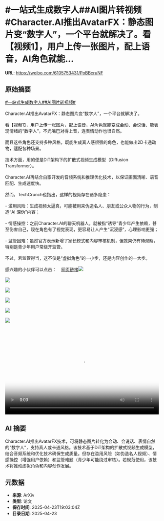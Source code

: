 # #一站式生成数字人##AI图片转视频#Character.AI推出AvatarFX：静态图片变“数字人”，一个平台就解决了。看【视频1】，用户上传一张图片，配上语音，AI角色就能...

**URL**: https://weibo.com/6105753431/PoBBcruNF

## 原始摘要

<a href="https://m.weibo.cn/search?containerid=231522type%3D1%26t%3D10%26q%3D%23%E4%B8%80%E7%AB%99%E5%BC%8F%E7%94%9F%E6%88%90%E6%95%B0%E5%AD%97%E4%BA%BA%23&amp;extparam=%23%E4%B8%80%E7%AB%99%E5%BC%8F%E7%94%9F%E6%88%90%E6%95%B0%E5%AD%97%E4%BA%BA%23" data-hide=""><span class="surl-text">#一站式生成数字人#</span></a><a href="https://m.weibo.cn/search?containerid=231522type%3D1%26t%3D10%26q%3D%23AI%E5%9B%BE%E7%89%87%E8%BD%AC%E8%A7%86%E9%A2%91%23&amp;extparam=%23AI%E5%9B%BE%E7%89%87%E8%BD%AC%E8%A7%86%E9%A2%91%23" data-hide=""><span class="surl-text">#AI图片转视频#</span></a><br><br>Character.AI推出AvatarFX：静态图片变“数字人”，一个平台就解决了。<br><br>看【视频1】，用户上传一张图片，配上语音，AI角色就能变成会动、会说话、能表现情绪的“数字人”，不光嘴巴对得上音，连表情动作也很自然。<br><br>而且这些角色还支持多种风格，既能生成真人感很强的角色，也能做出2D卡通动物，适配各种场景。<br><br>技术方面，用的便是DiT架构下的扩散式视频生成模型（Diffusion Transformer）。<br><br>Character.AI再结合自家开发的音频系统和推理优化技术，以保证画面清晰、语音匹配、生成速度快。<br><br>然而，TechCrunch也指出，这样的视频存在诸多隐患：<br><br>- 滥用风险：生成视频太逼真，可能被用来伪造名人、朋友或公众人物的行为，制造“AI 深伪”内容；<br><br>- 情感操控：之前Character.AI的聊天机器人，就被指“诱导”青少年产生依赖，甚至伤害自己，现在角色有了视觉表现，更容易让人产生“沉浸感”，心理影响更强；<br><br>- 监管困难：虽然官方表示新增了家长模式和内容审核机制，但效果仍有待观察，特别是青少年用户常绕开监管。<br><br>不过，若监管得当，这不仅是“虚拟角色”的一小步，还是内容创作的一大步。<br><br>感兴趣的小伙伴可以点击：<a href="https://weibo.cn/sinaurl?u=https%3A%2F%2Fcharacter-ai.github.io%2Favatar-fx%2F" data-hide=""><span class="url-icon"><img style="width: 1rem;height: 1rem" src="https://h5.sinaimg.cn/upload/2015/09/25/3/timeline_card_small_web_default.png" referrerpolicy="no-referrer"></span><span class="surl-text">网页链接</span></a><img style="" src="https://tvax1.sinaimg.cn/large/006Fd7o3ly1i0qv73jpo8j30zk0k0jsp.jpg" referrerpolicy="no-referrer"><br><br><img style="" src="https://tvax1.sinaimg.cn/large/006Fd7o3ly1i0qv6zcsasj30cg0ggjrq.jpg" referrerpolicy="no-referrer"><br><br><img style="" src="https://tvax2.sinaimg.cn/large/006Fd7o3ly1i0qv70m47lj30e80e8t91.jpg" referrerpolicy="no-referrer"><br><br><img style="" src="https://tvax1.sinaimg.cn/large/006Fd7o3ly1i0qv6zc6zwj30e80e8q3i.jpg" referrerpolicy="no-referrer"><br><br><img style="" src="https://tvax4.sinaimg.cn/large/006Fd7o3ly1i0qv72357yj30g00cgq3o.jpg" referrerpolicy="no-referrer"><br><br><img style="" src="https://tvax2.sinaimg.cn/large/006Fd7o3ly1i0qv70xuzsj30e80e8gmr.jpg" referrerpolicy="no-referrer"><br><br><br clear="both"><div style="clear: both"></div><video controls="controls" poster="https://tvax1.sinaimg.cn/orj480/006Fd7o3ly1i0qv73msagj30zk0k0jsp.jpg" style="width: 100%"><source src="https://f.video.weibocdn.com/o0/0RURkWNYlx08nHqqxwLK0104120099EH0E010.mp4?label=mp4_720p&amp;template=1280x720.25.0&amp;ori=0&amp;ps=1CwnkDw1GXwCQx&amp;Expires=1745438555&amp;ssig=iskoUztFYW&amp;KID=unistore,video"><source src="https://f.video.weibocdn.com/o0/oOVKY3vUlx08nHqqklsI010412004Reg0E010.mp4?label=mp4_hd&amp;template=852x480.25.0&amp;ori=0&amp;ps=1CwnkDw1GXwCQx&amp;Expires=1745438555&amp;ssig=emTKnUjQdy&amp;KID=unistore,video"><source src="https://f.video.weibocdn.com/o0/iFyeLpFAlx08nHqqyEuk01041200386p0E010.mp4?label=mp4_ld&amp;template=640x360.25.0&amp;ori=0&amp;ps=1CwnkDw1GXwCQx&amp;Expires=1745438555&amp;ssig=vHc%2Fmv3qn%2B&amp;KID=unistore,video"><p>视频无法显示，请前往<a href="https://video.weibo.com/show?fid=1034%3A5158640668311567" target="_blank" rel="noopener noreferrer">微博视频</a>观看。</p></video>

## AI 摘要

Character.AI推出AvatarFX技术，可将静态图片转化为会动、会说话、表情自然的"数字人"，支持真人或卡通风格。该技术基于DiT架构的扩散式视频生成模型，结合音频系统和优化技术确保生成质量。但存在滥用风险（如伪造名人视频）、情感操控（增强用户依赖）和监管难题（青少年可能绕过审核）。若规范使用，该技术将推动虚拟角色和内容创作发展。

## 元数据

- **来源**: ArXiv
- **类型**: 论文
- **保存时间**: 2025-04-23T19:03:04Z
- **目录日期**: 2025-04-23
